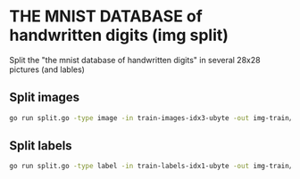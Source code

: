 # THE MNIST DATABASE of handwritten digits (img split)

Split the "the mnist database of handwritten digits" in several 28x28
pictures (and lables)

## Split images

```sh
go run split.go -type image -in train-images-idx3-ubyte -out img-train/
```

## Split labels


```sh
go run split.go -type label -in train-labels-idx1-ubyte -out img-train/
```

